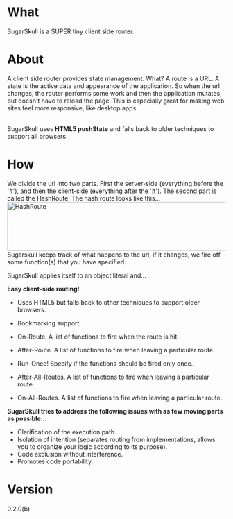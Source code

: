 
What
====

SugarSkull is a SUPER tiny client side router.

About
=====

A client side router provides state management. What? A route is a URL. A state is the 
active data and appearance of the application. So when the url changes, the router performs some
work and then the application mutates, but doesn't have to reload the page. This is especially 
great for making web sites feel more responsive, like desktop apps.<br/><br/>

SugarSkull uses <b>HTML5 pushState</b> and falls back to older techniques to 
support all browsers.

How
===

We divide the url into two parts. First the server-side (everything before the '#'), and then
the client-side (everything after the '#'). The second part is called the HashRoute.
The hash route looks like this...
<br/>
<img src="https://github.com/hij1nx/SugarSkull/raw/master/img/hashRoute.png" width="598" height="113" alt="HashRoute">
<br/>
Sugarskull keeps track of what happens to the url, if it changes, we fire off some function(s) that you have specified.

SugarSkull applies itself to an object literal and...

**Easy client-side routing!**

 - Uses HTML5 but falls back to other techniques to support older browsers.
 - Bookmarking support.

 - On-Route. A list of functions to fire when the route is hit.
 - After-Route. A list of functions to fire when leaving a particular route.
 - Run-Once! Specify if the functions should be fired only once.

 - After-All-Routes. A list of functions to fire when leaving a particular route.
 - On-All-Routes. A list of functions to fire when leaving a particular route.

**SugarSkull tries to address the following issues with as few moving parts as possible...**

 - Clarification of the execution path.
 - Isolation of intention (separates routing from implementations, allows you to organize your logic according to its purpose).
 - Code exclusion without interference.
 - Promotes code portability.

Version
=======
0.2.0(b)